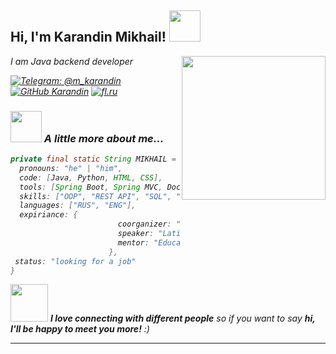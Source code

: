 <h2> Hi, I'm Karandin Mikhail! <img src="https://media.giphy.com/media/mGcNjsfWAjY5AEZNw6/giphy.gif" width="50"></h2>
<img align='right' src="https://media.giphy.com/media/j0HjChGV0J44KrrlGv/giphy.gif" width="230">
<p><em>I am Java backend developer</p>

[![Telegram: @m_karandin](https://img.shields.io/badge/-Telegram-blue?style=flat-square&logo=telegram&logoColor=white)](https://t.me/m_karandin)
[![GitHub Karandin](https://img.shields.io/github/followers/karandin?label=follow&style=social)](https://github.com/karandin)
[![fl.ru](https://img.shields.io/badge/fl.ru-Visit-EAEAEA?style=flat-square&labelColor=EAEAEA&color=FAE0E0)](https://www.fl.ru/users/mikhailkarandin/opinions/?sort=1&period=&author=0#op_head)


### <img src="https://media.giphy.com/media/VgCDAzcKvsR6OM0uWg/giphy.gif" width="50"> A little more about me...  

```java
private final static String MIKHAIL = {
  pronouns: "he" | "him",
  code: [Java, Python, HTML, CSS],
  tools: [Spring Boot, Spring MVC, Docker],
  skills: ["OOP", "REST API", "SQL", "Algorithms"],
  languages: ["RUS", "ENG"],
  expiriance: {
                        coorganizer: "AfroPython",
                        speaker: "Latinity",
                        mentor: "EducaTRANSforma"
                      },
 status: "looking for a job"
}
```

<img src="https://media.giphy.com/media/LnQjpWaON8nhr21vNW/giphy.gif" width="60"> <em><b>I love connecting with different people</b> so if you want to say <b>hi, I'll be happy to meet you more!</b> :)</em>

---
